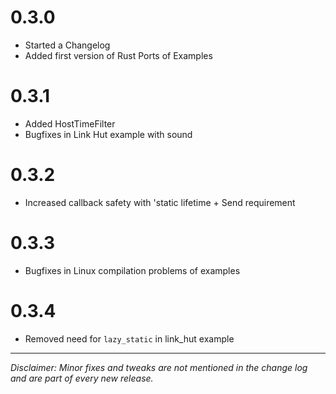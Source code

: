 # 0.3.0

- Started a Changelog
- Added first version of Rust Ports of Examples

# 0.3.1

- Added HostTimeFilter
- Bugfixes in Link Hut example with sound

# 0.3.2

- Increased callback safety with 'static lifetime + Send requirement

# 0.3.3

- Bugfixes in Linux compilation problems of examples

# 0.3.4

- Removed need for `lazy_static` in link_hut example

---

_Disclaimer: Minor fixes and tweaks are not mentioned in the change log and are part of every new release._
